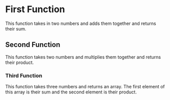 # First Function
This function takes in two numbers and adds them together and returns their sum.
## Second Function
This function takes two numbers and multiplies them together and returns their product.
### Third Function
This function takes three numbers and returns an array. The first element of this array is their sum and the second element is their product.

